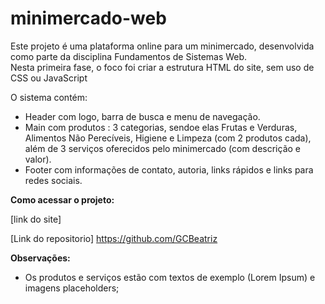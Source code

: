 # minimercado-web

Este projeto é uma plataforma online para um minimercado, desenvolvida como parte da disciplina Fundamentos de Sistemas Web.  
Nesta primeira fase, o foco foi criar a estrutura HTML do site, sem uso de CSS ou JavaScript

O sistema contém:  
- Header com logo, barra de busca e menu de navegação.  
- Main com produtos : 3 categorias, sendoe elas Frutas e Verduras, Alimentos Não Perecíveis, Higiene e Limpeza (com 2 produtos cada), além de 3 serviços oferecidos pelo minimercado (com descrição e valor).  
- Footer com informações de contato, autoria, links rápidos e links para redes sociais.

__Como acessar o projeto:__

[link do site] 

[Link do repositorio] https://github.com/GCBeatriz

__Observações:__

- Os produtos e serviços estão com textos de exemplo (Lorem Ipsum) e imagens placeholders;

